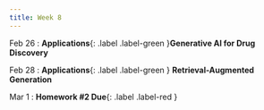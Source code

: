 ```yaml
---
title: Week 8
---
```

Feb 26
: **Applications**{: .label .label-green }**Generative AI for Drug Discovery**

Feb 28
: **Applications**{: .label .label-green } **Retrieval-Augmented Generation**

Mar 1
: **Homework #2 Due**{: .label .label-red }
